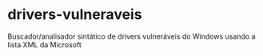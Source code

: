 # drivers-vulneraveis
Buscador/analisador sintático de drivers vulneráveis do Windows usando a lista XML da Microsoft
